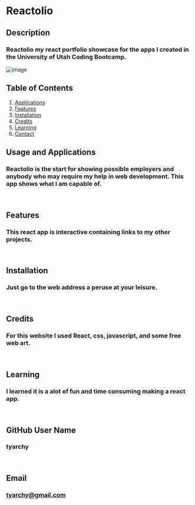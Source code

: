 # Reactolio

## Description
### Reactolio my react portfolio showcase for the apps I created in the University of Utah Coding Bootcamp.

![image](https://user-images.githubusercontent.com/92496520/168966839-9cde31de-7776-4907-a2e9-e7309c0d83b6.png)
  
## Table of Contents
1. [Applications](#Features)
2. [Features](#Features)
3. [Installation](#installation)
4. [Credits](#credits)
5. [Learning](#learning)
6. [Contact](#email)



## Usage and Applications
### Reactolio is the start for showing possible employers and anybody who may require my help in web development. This app shows what I am capable of.

<p>&nbsp;</p>  

## Features
### This react app is interactive containing links to my other projects.  

<p>&nbsp;</p>

## Installation
### Just go to the web address a peruse at your leisure.

<p>&nbsp;</p>
  
## Credits
### For this website I used React, css, javascript, and some free web art.

<p>&nbsp;</p>
  
## Learning
### I learned it is a alot of fun and time consuming making a react app.

<p>&nbsp;</p>
  
## GitHub User Name
### tyarchy

<p>&nbsp;</p>
  
## Email
### tyarchy@gmail.com

  
